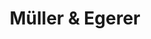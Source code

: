 ---
title: "Müller & Egerer"
url: /rastede/mueller-und-egerer-oldenburger-strasse-3/
shop: Bäckerei
---